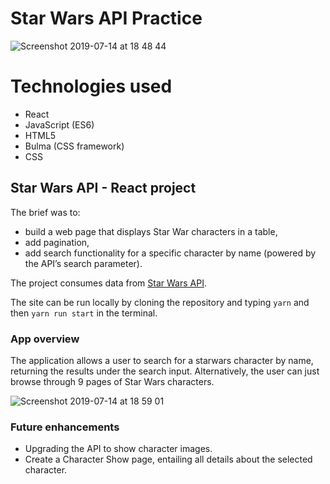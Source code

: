 # Star Wars API Practice

![Screenshot 2019-07-14 at 18 48 44](https://user-images.githubusercontent.com/47919053/61187325-10ca1700-a668-11e9-9112-e431daf0fe68.png)

# Technologies used
* React
* JavaScript (ES6)
* HTML5
* Bulma (CSS framework)
* CSS

## Star Wars API - React project

The brief was to:
* build a web page that displays Star War characters in a table,
* add pagination,
* add search functionality for a specific character by name (powered by the API’s search parameter).

The project consumes data from [Star Wars API](https://swapi.co/).

The site can be run locally by cloning the repository and typing ```yarn``` and then ```yarn run start``` in the terminal.

### App overview

The application allows a user to search for a starwars character by name, returning the results under the search input. Alternatively, the user can just browse through 9 pages of Star Wars characters. 

![Screenshot 2019-07-14 at 18 59 01](https://user-images.githubusercontent.com/47919053/61187486-84205880-a669-11e9-93e2-45ab1c577f95.png)

### Future enhancements
* Upgrading the API to show character images.
* Create a Character Show page, entailing all details about the selected character. 
